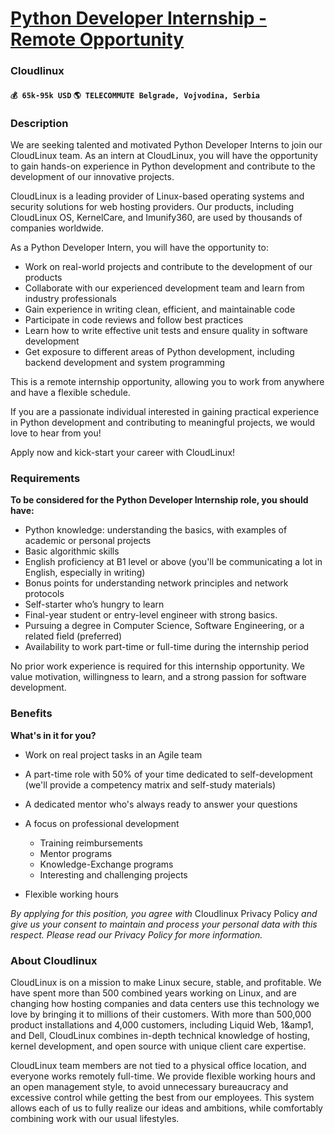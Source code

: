# [Python Developer Internship - Remote Opportunity](https://www.remotewlb.com/apply/python-developer-internship-remote-opportunity)  
### Cloudlinux  
#### `💰 65k-95k USD` `🌎 TELECOMMUTE Belgrade, Vojvodina, Serbia`  

### **Description**

We are seeking talented and motivated Python Developer Interns to join our CloudLinux team. As an intern at CloudLinux, you will have the opportunity to gain hands-on experience in Python development and contribute to the development of our innovative projects.

CloudLinux is a leading provider of Linux-based operating systems and security solutions for web hosting providers. Our products, including CloudLinux OS, KernelCare, and Imunify360, are used by thousands of companies worldwide.

As a Python Developer Intern, you will have the opportunity to:

  * Work on real-world projects and contribute to the development of our products
  * Collaborate with our experienced development team and learn from industry professionals
  * Gain experience in writing clean, efficient, and maintainable code
  * Participate in code reviews and follow best practices
  * Learn how to write effective unit tests and ensure quality in software development
  * Get exposure to different areas of Python development, including backend development and system programming

This is a remote internship opportunity, allowing you to work from anywhere and have a flexible schedule.

If you are a passionate individual interested in gaining practical experience in Python development and contributing to meaningful projects, we would love to hear from you!

Apply now and kick-start your career with CloudLinux!

###  **Requirements**

 **To be considered for the Python Developer Internship role, you should have:**

  * Python knowledge: understanding the basics, with examples of academic or personal projects
  * Basic algorithmic skills
  * English proficiency at B1 level or above (you'll be communicating a lot in English, especially in writing)
  * Bonus points for understanding network principles and network protocols
  * Self-starter who’s hungry to learn
  * Final-year student or entry-level engineer with strong basics. 
  * Pursuing a degree in Computer Science, Software Engineering, or a related field (preferred)
  * Availability to work part-time or full-time during the internship period

No prior work experience is required for this internship opportunity. We value motivation, willingness to learn, and a strong passion for software development.

###  **Benefits**

 **What's in it for you?**

  * Work on real project tasks in an Agile team
  * A part-time role with 50% of your time dedicated to self-development (we'll provide a competency matrix and self-study materials)
  * A dedicated mentor who's always ready to answer your questions

  * A focus on professional development
    * Training reimbursements
    * Mentor programs
    * Knowledge-Exchange programs
    * Interesting and challenging projects
  * Flexible working hours

_By applying for this position, you agree with_ Cloudlinux Privacy Policy _and give us your consent to maintain and process your personal data with this respect. Please read our Privacy Policy for more information._

###  **About Cloudlinux**

CloudLinux is on a mission to make Linux secure, stable, and profitable. We have spent more than 500 combined years working on Linux, and are changing how hosting companies and data centers use this technology we love by bringing it to millions of their customers. With more than 500,000 product installations and 4,000 customers, including Liquid Web, 1&amp1, and Dell, CloudLinux combines in-depth technical knowledge of hosting, kernel development, and open source with unique client care expertise.  
  
CloudLinux team members are not tied to a physical office location, and everyone works remotely full-time. We provide flexible working hours and an open management style, to avoid unnecessary bureaucracy and excessive control while getting the best from our employees. This system allows each of us to fully realize our ideas and ambitions, while comfortably combining work with our usual lifestyles.

